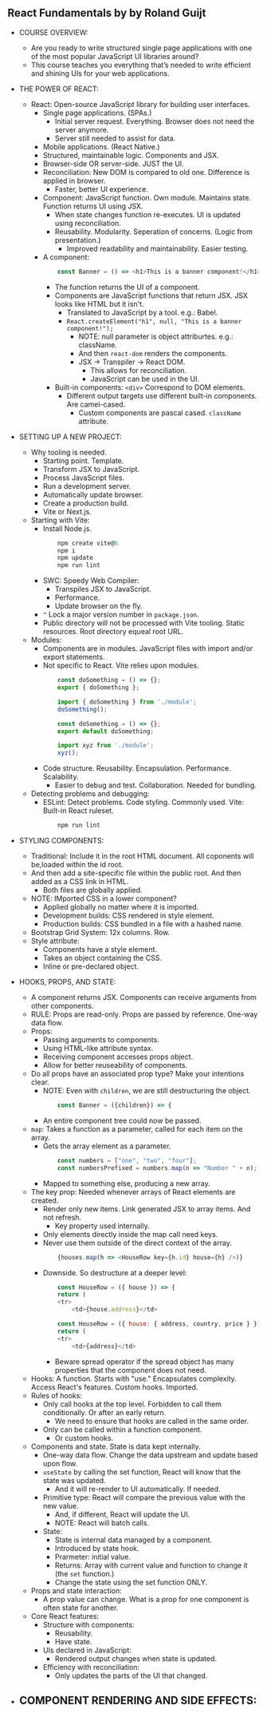 ## React Fundamentals by by Roland Guijt

- COURSE OVERVIEW:
    - Are you ready to write structured single page applications with one of the most popular JavaScript UI libraries around?
    - This course teaches you everything that’s needed to write efficient and shining UIs for your web applications.

- THE POWER OF REACT:
    - React: Open-source JavaScript library for building user interfaces.
        - Single page applications. (SPAs.)
            - Initial server request. Everything. Browser does not need the server anymore.
            - Server still needed to assist for data.
        - Mobile applications. (React Native.)
        - Structured, maintainable logic. Components and JSX.
        - Browser-side OR server-side. JUST the UI.
        - Reconciliation: New DOM is compared to old one. Difference is applied in browser.
            - Faster, better UI experience.
        - Component: JavaScript function. Own module. Maintains state. Function returns UI using JSX.
            - When state changes function re-executes. UI is updated using reconciliation.
            - Reusability. Modularity. Seperation of concerns. (Logic from presentation.)
                - Improved readability and maintainability. Easier testing.
        - A component:
            ```javascript
                const Banner = () => <h1>This is a banner component!</h1>;
            ```
            - The function returns the UI of a component.
            - Components are JavaScript functions that return JSX. JSX looks like HTML but it isn't.
                - Translated to JavaScript by a tool. e.g.: Babel.
                - `React.createElement("h1", null, "This is a banner component!");`
                    - NOTE: null parameter is object attriburtes. e.g.: className.
                    - And then `react-dom` renders the components.
                    - JSX -> Transpiler -> React DOM.
                        - This allows for reconciliation.
                        - JavaScript can be used in the UI.
            - Built-in components: `<div>` Correspond to DOM elements.
                - Different output targets use different built-in components. Are camel-cased.
                    - Custom components are pascal cased. `className` attribute.

- SETTING UP A NEW PROJECT:
    - Why tooling is needed.
        - Starting point. Template.
        - Transform JSX to JavaScript.
        - Process JavaScript files.
        - Run a development server.
        - Automatically update browser.
        - Create a production build.
        - Vite or Next.js.
    - Starting with Vite:
        - Install Node.js.
            ```javascript
                npm create vite@6
                npm i
                npm update
                npm run lint
            ```
        - SWC: Speedy Web Compiler:
            - Transpiles JSX to JavaScript.
            - Performance.
            - Update browser on the fly.
        - `^` Lock a major version number in `package.json`.
        - Public directory will not be processed with Vite tooling. Static resources. Root directory equeal root URL.
    - Modules: 
        - Components are in modules. JavaScript files with import and/or export statements.
        - Not specific to React. Vite relies upon modules.
            ```javascript
                const doSomething = () => {};
                export { doSomething };

                import { doSomething } from './module';
                doSomething();
            ```
            ```javascript
                const doSomething = () => {};
                export default doSomething;

                import xyz from './module';
                xyz();
            ```
        - Code structure. Reusability. Encapsulation. Performance. Scalability. 
            - Easier to debug and test. Collaboration. Needed for bundling.
    - Detecting problems and debugging:
        - ESLint: Detect problems. Code styling. Commonly used. Vite: Built-in React ruleset.
            ```javascript
                npm run lint
            ```

- STYLING COMPONENTS:
    - Traditional: Include it in the root HTML document. All coponents will be,loaded within the id root.
    - And then add a site-specific file within the public root. And then added as a CSS link in HTML.
        - Both files are globally applied.
    - NOTE: IMported CSS in a lower component?
        - Applied globally no matter where it is imported.
        - Development builds: CSS rendered in style element.
        - Production builds: CSS bundled in a file with a hashed name.
    - Bootstrap Grid System: 12x columns. Row.
    - Style attribute:
        - Components have a style element.
        - Takes an object containing the CSS.
        - Inline or pre-declared object.

- HOOKS, PROPS, AND STATE:
    - A component returns JSX. Components can receive arguments from other components.
    - RULE: Props are read-only. Props are passed by reference. One-way data flow.
    - Props:
        - Passing arguments to components.
        - Using HTML-like attribute syntax.
        - Receiving component accesses props object.
        - Allow for better reuseability of components.
    - Do all props have an associated prop type? Make your intentions clear.
        - NOTE: Even with `children`, we are still destructuring the object.
            ```javascript
                const Banner = ({children}) => {
            ```
        - An entire component tree could now be passed.
    - `map`: Takes a function as a parameter, called for each item on the array.
        - Gets the array element as a parameter.
            ```javascript
                const numbers = ["one", "two", "four"];
                const numbersPrefixed = numbers.map(n => "Number " + n);
            ```
        - Mapped to something else, producing a new array.
    - The key prop: Needed whenever arrays of React elements are created.
        - Render only new items. Link generated JSX to array items. And not refresh.
            - Key property used internally.
        - Only elements directly inside the map call need keys. 
        - Never use them outside of the direct context of the array.
            ```javascript
                {houses.map(h => <HouseRow key={h.id} house={h} />)}
            ```
        - Downside. So destructure at a deeper level:
            ```javascript
                const HouseRow = ({ house }) => {
                return (
                <tr>
                    <td>{house.address}</td>
            ```
            ```javascript
                const HouseRow = ({ house: { address, country, price } }) => {
                return (
                <tr>
                    <td>{address}</td>
            ```
            - Beware spread operator if the spread object has many properties that the component does not need.
    - Hooks: A function. Starts with "use." Encapsulates complexity. Access React's features. Custom hooks. Imported.
    - Rules of hooks:
        - Only call hooks at the top level. Forbidden to call them conditionally. Or after an early return.
            - We need to ensure that hooks are called in the same order.
        - Only can be called within a function component.
            - Or custom hooks.
    - Components and state. State is data kept internally.
        - One-way data flow. Change the data upstream and update based upon flow.
        - `useState` by calling the set function, React will know that the state was updated.
            - And it will re-render to UI automatically. If needed.
        - Primitive type: React will compare the previous value with the new value.
            - And, if different, React will update the UI.
            - NOTE: React will batch calls.
        - State:
            - State is internal data managed by a component.
            - Introduced by state hook.
            - Prarmeter: initial value.
            - Returns: Array with current value and function to change it (the `set` function.)
            - Change the state using the set function ONLY.
    - Props and state interaction:
        - A prop value can change. What is a prop for one component is often state for another.
    - Core React features:
        - Structure with components:
            - Reusability.
            - Have state.
        - UIs declared in JavaScript:
            - Rendered output changes when state is updated.
        - Efficiency with reconciliation:
            - Only updates the parts of the UI that changed.

- COMPONENT RENDERING AND SIDE EFFECTS:
    - 

